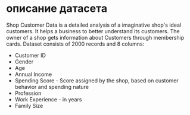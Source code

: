 # описание датасета
Shop Customer Data is a detailed analysis of a imaginative shop's ideal customers. It helps a business to better understand its customers. The owner of a shop gets information about Customers through membership cards.
Dataset consists of 2000 records and 8 columns:
- Customer ID
- Gender
- Age
- Annual Income
- Spending Score - Score assigned by the shop, based on customer behavior and spending nature
- Profession
- Work Experience - in years
- Family Size

